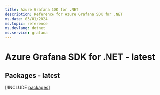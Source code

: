 ```yaml
---
title: Azure Grafana SDK for .NET
description: Reference for Azure Grafana SDK for .NET
ms.date: 03/01/2024
ms.topic: reference
ms.devlang: dotnet
ms.service: grafana
---
```

# Azure Grafana SDK for .NET - latest
## Packages - latest
[!INCLUDE [packages](grafana-index.md)]